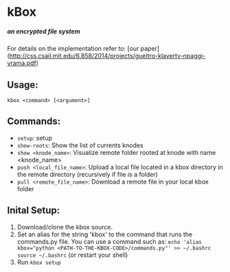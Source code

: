 # kBox
##### an encrypted file system

For details on the implementation refer to:
[our paper] (http://css.csail.mit.edu/6.858/2014/projects/gueltro-klaverty-npaggi-vrama.pdf)

## Usage:
`kbox <command> [<argument>]`

## Commands:
- `setup`: setup 
- `show-roots`: Show the list of currents knodes
- `show <knode_name>`: Visualize remote folder rooted at knode with name <knode_name>
- `push <local_file_name>`: Upload a local file located in a kbox directory in the remote directory (recursively if file is a folder)
- `pull <remote_file_name>`: Download a remote file in your local kbox folder

## Inital Setup:
1. Download/clone the kbox source.
2. Set an alias for the string 'kbox' to the command that runs the commands.py file. You can use a command such as: `echo 'alias kbox="python <PATH-TO-THE-KBOX-CODE>/commands.py"' >> ~/.bashrc`
`source ~/.bashrc` (or restart your shell)
3. Run `kbox setup`
